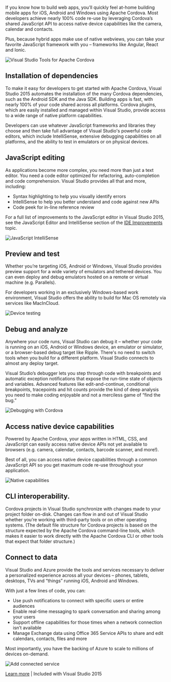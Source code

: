 <properties
    pageTitle="Apache Cordova"
    description="Visual Studio Tools for Apache Cordova enables developers to use their HTML, CSS, and JavaScript (or TypeScript) skills to write and debug hybrid apps that require little or no platform-specific customizations."
    slug="cordova"
    order="100"    
    keywords="visual studio, vs2015, vs, visualstudio, cross-platform, mobile apps, iOS, Android, Windows Phone, JavaScript, Cordova, hybrid app"
/>

If you know how to build web apps, you’ll quickly feel at-home building mobile apps for iOS, Android and Windows using Apache Cordova. Most developers achieve nearly 100% code re-use by leveraging Cordova’s shared JavaScript API to access native device capabilities like the camera, calendar and contacts.

Plus, because hybrid apps make use of native webviews, you can take your favorite JavaScript framework with you – frameworks like Angular, React and Ionic.

![Visual Studio Tools for Apache Cordova](_assets/cordova-6.png)


## Installation of dependencies

To make it easy for developers to get started with Apache Cordova, Visual Studio 2015 automates the installation of the many Cordova dependencies, such as the Android SDK and the Java SDK. Building apps is fast, with nearly 100% of your code shared across all platforms. Cordova plugins, which are easily installed and managed within Visual Studio, provide access to a wide range of native platform capabilities.

Developers can use whatever JavaScript frameworks and libraries they choose and then take full advantage of Visual Studio's powerful code editors, which include IntelliSense, extensive debugging capabilities on all platforms, and the ability to test in emulators or on physical devices.

## JavaScript editing

As applications become more complex, you need more than just a text editor. You need a code editor optimized for refactoring, auto-completion and code comprehension. Visual Studio provides all that and more, including:

- Syntax highlighting to help you visually identify errors
- IntelliSense to help you better understand and code against new APIs
- Code peek for in-line reference review

For a full list of improvements to the JavaScript editor in Visual Studio 2015, see the JavaScript Editor and IntelliSense section of the [IDE Improvements](../..productivity/ide/) topic.

![JavaScript IntelliSense](_assets/cordova-1.png)


## Preview and test

Whether you’re targeting iOS, Android or Windows, Visual Studio provides preview support for a wide variety of emulators and tethered devices. You can even deploy and debug emulators hosted on a remote or virtual machine (e.g. Parallels).

For developers working in an exclusively Windows-based work environment, Visual Studio offers the ability to build for Mac OS remotely via services like MacInCloud.

![Device testing](_assets/cordova-2.png)


## Debug and analyze

Anywhere your code runs, Visual Studio can debug it – whether your code is running on an iOS, Android or Windows device, an emulator or simulator, or a browser-based debug target like Ripple. There's no need to switch tools when you build for a different platform. Visual Studio connects to almost any deploy target.

Visual Studio’s debugger lets you step through code with breakpoints and automatic exception notifications that expose the run-time state of objects and variables. Advanced features like edit-and-continue, conditional breakpoints, tracepoints and hit counts provide the kind of deep analysis you need to make coding enjoyable and not a merciless game of “find the bug.”

![Debugging with Cordova](_assets/cordova-3.png)


## Access native device capabilities

Powered by Apache Cordova, your apps written in HTML, CSS, and JavaScript can easily access native device APIs not yet available to browsers (e.g. camera, calendar, contacts, barcode scanner, and more!).

Best of all, you can access native device capabilities through a common JavaScript API so you get maximum code re-use throughout your application.

![Native capabilities](_assets/cordova-4.png)

## CLI interoperability.

Cordova projects in Visual Studio synchronize with changes made to your project folder on-disk. Changes can flow in and out of Visual Studio whether you’re working with third-party tools or on other operating systems. (The default file structure for Cordova projects is based on the structure expected by the Apache Cordova command-line tools, which makes it easier to work directly with the Apache Cordova CLI or other tools that expect that folder structure.)

## Connect to data

Visual Studio and Azure provide the tools and services necessary to deliver a personalized experience across all your devices – phones, tablets, desktops, TVs and “things” running iOS, Android and Windows.

With just a few lines of code, you can:

- Use push notifications to connect with specific users or entire audiences
- Enable real-time messaging to spark conversation and sharing among your users
- Support offline capabilities for those times when a network connection isn’t available
- Manage Exchange data using Office 365 Service APIs to share and edit calendars, contacts, files and more

Most importantly, you have the backing of Azure to scale to millions of devices on-demand.

![Add connected service](_assets/cordova-5.png)



[Learn more](https://www.visualstudio.com/en-us/features/cordova-vs) | Included with Visual Studio 2015

